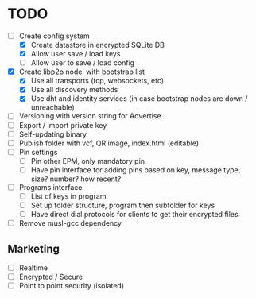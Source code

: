 # TODO

- [ ] Create config system
  - [x] Create datastore in encrypted SQLite DB
  - [x] Allow user save / load keys
  - [ ] Allow user to save / load config
- [x] Create libp2p node, with bootstrap list
  - [x] Use all transports (tcp, websockets, etc)
  - [x] Use all discovery methods
  - [x] Use dht and identity services (in case bootstrap nodes are down / unreachable)
- [ ] Versioning with version string for Advertise
- [ ] Export / Import private key
- [ ] Self-updating binary
- [ ] Publish folder with vcf, QR image, index.html (editable)
- [ ] Pin settings
  - [ ] Pin other EPM, only mandatory pin
  - [ ] Have pin interface for adding pins based on key, message type, size? number? how recent?  
- [ ] Programs interface
  - [ ] List of keys in program
  - [ ] Set up folder structure, program then subfolder for keys
  - [ ] Have direct dial protocols for clients to get their encrypted files
- [ ] Remove musl-gcc dependency

## Marketing

- [ ] Realtime
- [ ] Encrypted / Secure
- [ ] Point to point security (isolated)
